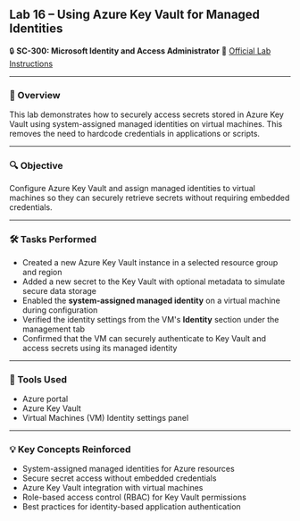## Lab 16 – Using Azure Key Vault for Managed Identities

🔒 **SC-300: Microsoft Identity and Access Administrator**
📄 [Official Lab Instructions](https://microsoftlearning.github.io/SC-300-Identity-and-Access-Administrator/Instructions/Labs/Lab_16_UsingAzureKeyVaultForManagedIdentities.html)

---

### 🧽 Overview

This lab demonstrates how to securely access secrets stored in Azure Key Vault using system-assigned managed identities on virtual machines. This removes the need to hardcode credentials in applications or scripts.

---

### 🔍 Objective

Configure Azure Key Vault and assign managed identities to virtual machines so they can securely retrieve secrets without requiring embedded credentials.

---

### 🛠️ Tasks Performed

* Created a new Azure Key Vault instance in a selected resource group and region
* Added a new secret to the Key Vault with optional metadata to simulate secure data storage
* Enabled the **system-assigned managed identity** on a virtual machine during configuration
* Verified the identity settings from the VM's **Identity** section under the management tab
* Confirmed that the VM can securely authenticate to Key Vault and access secrets using its managed identity

---

### 🧪 Tools Used

* Azure portal
* Azure Key Vault
* Virtual Machines (VM) Identity settings panel

---

### 💡 Key Concepts Reinforced

* System-assigned managed identities for Azure resources
* Secure secret access without embedded credentials
* Azure Key Vault integration with virtual machines
* Role-based access control (RBAC) for Key Vault permissions
* Best practices for identity-based application authentication
